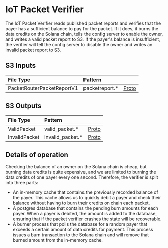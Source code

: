 # IoT Packet Verifier 

The IoT Packet Verifier reads published packet reports and verifies that the
payer has a sufficient balance to pay for the packet. If it does, it burns the 
data credits on the Solana chain, tells the config server to enable the owner,
and writes a valid packet report to S3. If the payer's balance is insufficient, 
the verifier will tell the config server to disable the owner and writes an 
invalid packet report to S3.

## S3 Inputs

| File Type | Pattern | |
| :-- | :-- | :-- |
| PacketRouterPacketReportV1 | packetreport.* | [Proto](https://github.com/helium/proto/blob/master/src/service/packet_router.proto#L8) |

## S3 Outputs

| File Type | Pattern | |
| :-- | :-- | :-- |
| ValidPacket | valid_packet.* | [Proto](https://github.com/helium/proto/blob/master/src/service/packet_verifier.proto#L5) |
| InvalidPacket | invalid_packet.* | [Proto](https://github.com/helium/proto/blob/master/src/service/packet_verifier.proto#L11) |

## Details of operation 

Checking the balance of an owner on the Solana chain is cheap, but burning data
credits is quite expensive, and we are limited to burning the data credits of 
one payer every one second. Therefore, the verifier is split into three parts:

- An in-memory cache that contains the previously recorded balance of the payer.
  This cache allows us to quickly debit a payer and check their balance without
  having to burn their credits on chain each packet.
- A postgres database that contains the pending burn amounts for each payer. When
  a payer is debited, the amount is added to the database, ensuring that if the
  packet verifier crashes the state will be recoverable.
- A burner process that polls the database for a random payer that exceeds a certain
  amount of data credits for payment. This process issues a burn transaction to 
  the Solana chain and will remove that burned amount from the in-memory cache.

